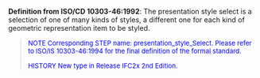 ﻿**Definition from ISO/CD 10303-46:1992**: The presentation style select is a selection of one of many kinds of styles, a different one for each kind of geometric representation item to be styled.

> <font color="#0000FF" size="-1"> NOTE Corresponding STEP name:
		  presentation_style_Select. Please refer to ISO/IS 10303-46:1994 for the final
		  definition of the formal standard. </font>
> 
> <font size="-1"><font color="#0000FF">HISTORY New type in Release
		  IFC2x 2nd Edition.</font> </font>
>
